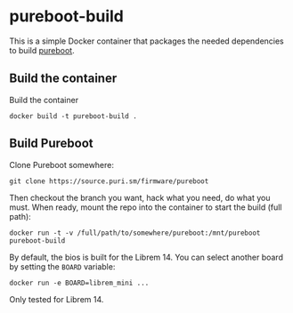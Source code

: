 # pureboot-build

This is a simple Docker container that packages the needed dependencies to build
[pureboot](https://source.puri.sm/firmware/pureboot).

## Build the container

Build the container

	docker build -t pureboot-build .

## Build Pureboot

Clone Pureboot somewhere:

	git clone https://source.puri.sm/firmware/pureboot

Then checkout the branch you want, hack what you need, do what you must. When
ready, mount the repo into the container to start the build (full path):

	docker run -t -v /full/path/to/somewhere/pureboot:/mnt/pureboot pureboot-build

By default, the bios is built for the Librem 14. You can select another board by
setting the `BOARD` variable:

	docker run -e BOARD=librem_mini ...

Only tested for Librem 14.
